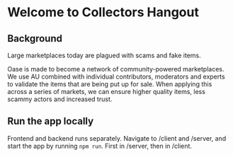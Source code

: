 # Welcome to Collectors Hangout

## Background

Large marketplaces today are plagued with scams and fake items.

Oase is made to become a network of community-powered marketplaces. We use AU combined with individual contributors, moderators and experts to validate the items that are being put up for sale. When applying this across a series of markets, we can ensure higher quality items, less scammy actors and increased trust.

## Run the app locally
Frontend and backend runs separately. Navigate to /client and /server, and start the app by running `npm run`. First in /server, then in /client. 


